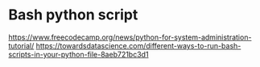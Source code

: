 # Bash python script

https://www.freecodecamp.org/news/python-for-system-administration-tutorial/
https://towardsdatascience.com/different-ways-to-run-bash-scripts-in-your-python-file-8aeb721bc3d1

